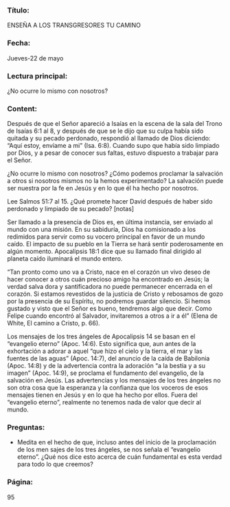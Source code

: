 ### Título:

ENSEÑA A LOS TRANSGRESORES TU CAMINO

### Fecha:

Jueves-22 de mayo

### Lectura principal:

¿No ocurre lo mismo con nosotros?

### Content:

Después de que el Señor apareció a Isaías en la escena de la sala del Trono de
Isaías 6:1 al 8, y después de que se le dijo que su culpa había sido quitada y su
pecado perdonado, respondió al llamado de Dios diciendo: “Aquí estoy, envíame
a mi” (Isa. 6:8). Cuando supo que había sido limpiado por Dios, y a pesar de
conocer sus faltas, estuvo dispuesto a trabajar para el Señor.

¿No ocurre lo mismo con nosotros? ¿Cómo podemos proclamar la salvación
a otros si nosotros mismos no la hemos experimentado? La salvación puede ser
nuestra por la fe en Jesús y en lo que él ha hecho por nosotros.

Lee Salmos 51:7 al 15. ¿Qué promete hacer David después de haber sido
perdonado y limpiado de su pecado? [notas]

Ser llamado a la presencia de Dios es, en última instancia, ser enviado al
mundo con una misión. En su sabiduría, Dios ha comisionado a los redimidos
para servir como su vocero principal en favor de un mundo caído. El impacto
de su pueblo en la Tierra se hará sentir poderosamente en algún momento.
Apocalipsis 18:1 dice que su llamado final dirigido al planeta caído iluminará
el mundo entero.

“Tan pronto como uno va a Cristo, nace en el corazón un vivo deseo de hacer
conocer a otros cuán precioso amigo ha encontrado en Jesús; la verdad salva­
dora y santificadora no puede permanecer encerrada en el corazón. Si estamos
revestidos de la justicia de Cristo y rebosamos de gozo por la presencia de su
Espíritu, no podremos guardar silencio. Si hemos gustado y visto que el Señor
es bueno, tendremos algo que decir. Como Felipe cuando encontró al Salvador,
invitaremos a otros a ir a él” (Elena de White, El camino a Cristo, p. 66).

Los mensajes de los tres ángeles de Apocalipsis 14 se basan en el “evangelio
eterno” (Apoc. 14:6). Esto significa que, aun antes de la exhortación a adorar a
aquel “que hizo el cielo y la tierra, el mar y las fuentes de las aguas” (Apoc. 14:7),
del anuncio de la caída de Babilonia (Apoc. 14:8) y de la advertencia contra la
adoración “a la bestia y a su imagen” (Apoc. 14:9), se proclama el fundamento del
evangelio, de la salvación en Jesús. Las advertencias y los mensajes de los tres
ángeles no son otra cosa que la esperanza y la confianza que los voceros de esos
mensajes tienen en Jesús y en lo que ha hecho por ellos. Fuera del “evangelio
eterno”, realmente no tenemos nada de valor que decir al mundo.

### Preguntas:

- Medita en el hecho de que, incluso antes del inicio de la proclamación de los men­
  sajes de los tres ángeles, se nos señala el “evangelio eterno”. ¿Qué nos dice esto
  acerca de cuán fundamental es esta verdad para todo lo que creemos?

### Página:

95
